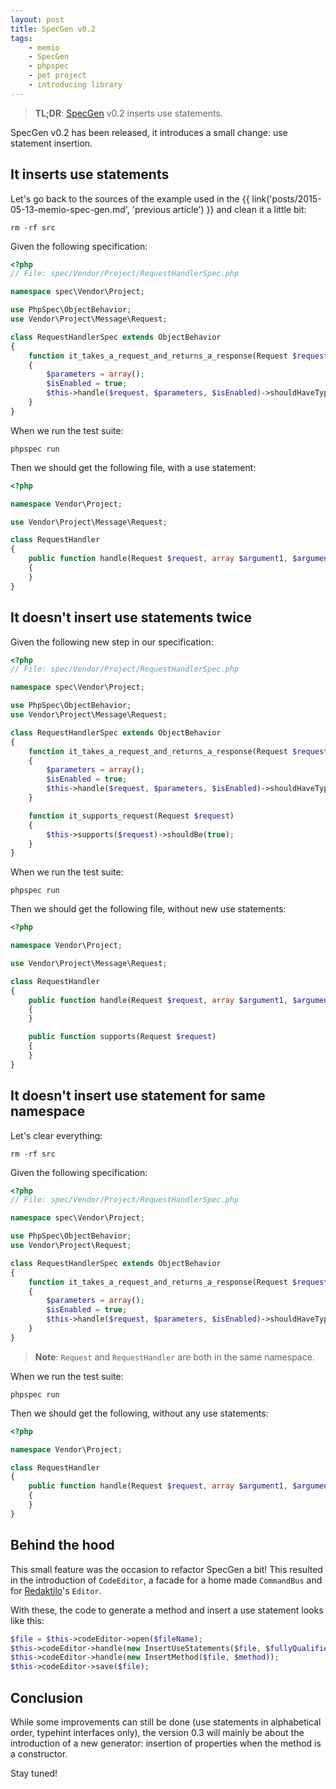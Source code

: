 ```yaml
---
layout: post
title: SpecGen v0.2
tags:
    - memio
    - SpecGen
    - phpspec
    - pet project
    - introducing library
---
```


> **TL;DR**: [SpecGen](http://github.com/memio/spec-gen) v0.2 inserts use statements.

SpecGen v0.2 has been released, it introduces a small change: use statement insertion.

## It inserts use statements

Let's go back to the sources of the example used in the {{ link('posts/2015-05-13-memio-spec-gen.md', 'previous article') }}
and clean it a little bit:

    rm -rf src

Given the following specification:

```php
<?php
// File: spec/Vendor/Project/RequestHandlerSpec.php

namespace spec\Vendor\Project;

use PhpSpec\ObjectBehavior;
use Vendor\Project\Message\Request;

class RequestHandlerSpec extends ObjectBehavior
{
    function it_takes_a_request_and_returns_a_response(Request $request)
    {
        $parameters = array();
        $isEnabled = true;
        $this->handle($request, $parameters, $isEnabled)->shouldHaveType('Vendor\Project\Message\Response');
    }
}
```

When we run the test suite:

    phpspec run

Then we should get the following file, with a use statement:

```php
<?php

namespace Vendor\Project;

use Vendor\Project\Message\Request;

class RequestHandler
{
    public function handle(Request $request, array $argument1, $argument2)
    {
    }
}
```

## It doesn't insert use statements twice

Given the following new step in our specification:

```php
<?php
// File: spec/Vendor/Project/RequestHandlerSpec.php

namespace spec\Vendor\Project;

use PhpSpec\ObjectBehavior;
use Vendor\Project\Message\Request;

class RequestHandlerSpec extends ObjectBehavior
{
    function it_takes_a_request_and_returns_a_response(Request $request)
    {
        $parameters = array();
        $isEnabled = true;
        $this->handle($request, $parameters, $isEnabled)->shouldHaveType('Vendor\Project\Message\Response');
    }

    function it_supports_request(Request $request)
    {
        $this->supports($request)->shouldBe(true);
    }
}
```

When we run the test suite:

    phpspec run

Then we should get the following file, without new use statements:

```php
<?php

namespace Vendor\Project;

use Vendor\Project\Message\Request;

class RequestHandler
{
    public function handle(Request $request, array $argument1, $argument2)
    {
    }

    public function supports(Request $request)
    {
    }
}
```

## It doesn't insert use statement for same namespace

Let's clear everything:

    rm -rf src

Given the following specification:

```php
<?php
// File: spec/Vendor/Project/RequestHandlerSpec.php

namespace spec\Vendor\Project;

use PhpSpec\ObjectBehavior;
use Vendor\Project\Request;

class RequestHandlerSpec extends ObjectBehavior
{
    function it_takes_a_request_and_returns_a_response(Request $request)
    {
        $parameters = array();
        $isEnabled = true;
        $this->handle($request, $parameters, $isEnabled)->shouldHaveType('Vendor\Project\Response');
    }
}
```

> **Note**: `Request` and `RequestHandler` are both in the same namespace.

When we run the test suite:

    phpspec run

Then we should get the following, without any use statements:

```php
<?php

namespace Vendor\Project;

class RequestHandler
{
    public function handle(Request $request, array $argument1, $argument2)
    {
    }
}
```

## Behind the hood

This small feature was the occasion to refactor SpecGen a bit! This resulted in the
introduction of `CodeEditor`, a facade for a home made `CommandBus` and for
[Redaktilo](http://gnugat.github.io/redaktilo)'s `Editor`.

With these, the code to generate a method and insert a use statement looks like this:

```php
$file = $this->codeEditor->open($fileName);
$this->codeEditor->handle(new InsertUseStatements($file, $fullyQualifiedNames));
$this->codeEditor->handle(new InsertMethod($file, $method));
$this->codeEditor->save($file);
```

## Conclusion

While some improvements can still be done (use statements in alphabetical order,
typehint interfaces only), the version 0.3 will mainly be about the introduction
of a new generator: insertion of properties when the method is a constructor.

Stay tuned!
